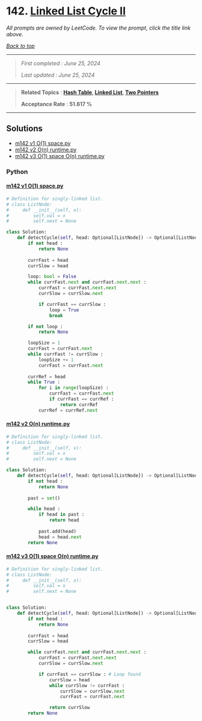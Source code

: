# 142. [Linked List Cycle II](<https://leetcode.com/problems/linked-list-cycle-ii>)

*All prompts are owned by LeetCode. To view the prompt, click the title link above.*

*[Back to top](<../README.md>)*

------

> *First completed : June 25, 2024*
>
> *Last updated : June 25, 2024*


------

> **Related Topics** : **[Hash Table](<by_topic/Hash Table.md>), [Linked List](<by_topic/Linked List.md>), [Two Pointers](<by_topic/Two Pointers.md>)**
>
> **Acceptance Rate** : **51.617 %**


------

## Solutions

- [m142 v1 O(1) space.py](<../my-submissions/m142 v1 O(1) space.py>)
- [m142 v2 O(n) runtime.py](<../my-submissions/m142 v2 O(n) runtime.py>)
- [m142 v3 O(1) space O(n) runtime.py](<../my-submissions/m142 v3 O(1) space O(n) runtime.py>)
### Python
#### [m142 v1 O(1) space.py](<../my-submissions/m142 v1 O(1) space.py>)
```Python
# Definition for singly-linked list.
# class ListNode:
#     def __init__(self, x):
#         self.val = x
#         self.next = None

class Solution:
    def detectCycle(self, head: Optional[ListNode]) -> Optional[ListNode]:
        if not head :
            return None
            
        currFast = head
        currSlow = head

        loop: bool = False
        while currFast.next and currFast.next.next :
            currFast = currFast.next.next
            currSlow = currSlow.next

            if currFast == currSlow :
                loop = True
                break

        if not loop :
            return None

        loopSize = 1
        currFast = currFast.next
        while currFast != currSlow :
            loopSize += 1
            currFast = currFast.next
        
        currRef = head
        while True :
            for i in range(loopSize) :
                currFast = currFast.next
                if currFast == currRef :
                    return currRef
            currRef = currRef.next
```

#### [m142 v2 O(n) runtime.py](<../my-submissions/m142 v2 O(n) runtime.py>)
```Python
# Definition for singly-linked list.
# class ListNode:
#     def __init__(self, x):
#         self.val = x
#         self.next = None

class Solution:
    def detectCycle(self, head: Optional[ListNode]) -> Optional[ListNode]:
        if not head :
            return None
        
        past = set()

        while head :
            if head in past :
                return head
            
            past.add(head)
            head = head.next
        return None
```

#### [m142 v3 O(1) space O(n) runtime.py](<../my-submissions/m142 v3 O(1) space O(n) runtime.py>)
```Python
# Definition for singly-linked list.
# class ListNode:
#     def __init__(self, x):
#         self.val = x
#         self.next = None


class Solution:
    def detectCycle(self, head: Optional[ListNode]) -> Optional[ListNode]:
        if not head :
            return None
            
        currFast = head
        currSlow = head

        while currFast.next and currFast.next.next :
            currFast = currFast.next.next
            currSlow = currSlow.next

            if currFast == currSlow : # Loop found
                currSlow = head
                while currSlow != currFast :
                    currSlow = currSlow.next
                    currFast = currFast.next

                return currSlow
        return None
```


